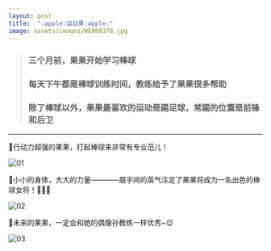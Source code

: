 ```yaml
---
layout: post
title:  ":apple:运动果:apple:"
image: assets/images/WEN09378.jpg
---
```

> ### 三个月前，果果开始学习棒球
> ### 每天下午都是棒球训练时间，教练给予了果果很多帮助
> ### 除了棒球以外，果果最喜欢的运动是踢足球，常踢的位置是前锋和后卫
***
:apple:行动力超强的果果，打起棒球来非常有专业范儿！

![01](https://i.loli.net/2021/03/14/F4drMUZNykWGOam.png)

:apple:小小的身体，大大的力量————眉宇间的英气注定了果果将成为一名出色的棒球女将！:muscle::muscle::muscle:

![02](https://i.loli.net/2021/03/14/SrHqb6hmCywfVZl.png)

:apple:未来的果果，一定会和她的偶像孙教练一样优秀~:wink:

![03](https://i.loli.net/2021/03/14/m4WvVdThI2XAi9Q.png)
